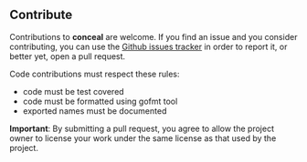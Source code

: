 ## Contribute
Contributions to **conceal** are welcome. If you find an issue and you consider
contributing, you can use the [Github issues tracker](https://github.com/gabriel-vasile/conceal/issues)
in order to report it, or better yet, open a pull request.

Code contributions must respect these rules:
 - code must be test covered
 - code must be formatted using gofmt tool
 - exported names must be documented

**Important**: By submitting a pull request, you agree to allow the project
owner to license your work under the same license as that used by the project.
